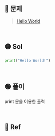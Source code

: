 ## 🔴 문제
> [Hello World](https://www.acmicpc.net/problem/2557)

<br/>

## 🟡 Sol
```python
print("Hello World!")
```
<br/>

## 🟢 풀이
print 문을 이용한 출력



<br/>

## 🔵 Ref
